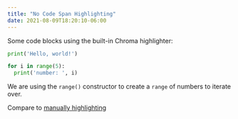 ```yaml
---
title: "No Code Span Highlighting"
date: 2021-08-09T18:20:10-06:00
---
```


Some code blocks using the built-in Chroma highlighter:

```python
print('Hello, world!')

for i in range(5):
  print('number: ', i)
```

We are using the `range()` constructor to create a `range` of numbers to iterate over.

Compare to [manually highlighting](/code-span-testing/manual-code-span-highlighting/)
